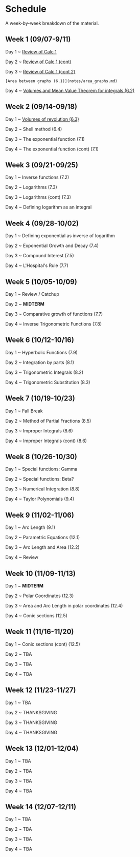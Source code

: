 # Schedule

A week-by-week breakdown of the material.

## Week  1 (09/07-9/11)

Day 1
  ~ [Review of Calc 1](notes/calc1_review.md)

Day 2
  ~ [Review of Calc 1 (cont)](notes/calc1_review.md)


Day 3
  ~ [Review of Calc 1 (cont 2)](notes/calc1_review.md)

    [Area between graphs (6.1)](notes/area_graphs.md)

Day 4
  ~ [Volumes and Mean Value Theorem for integrals (6.2)](notes/volumes.md)


## Week  2 (09/14-09/18)

Day 1
  ~ [Volumes of revolution (6.3)](notes/volumes_revolution.md)

Day 2
  ~ Shell method (6.4)

Day 3
  ~ The exponential function (7.1)

Day 4
  ~ The exponential function (cont) (7.1)

## Week  3 (09/21-09/25)

Day 1
  ~ Inverse functions (7.2)

Day 2
  ~ Logarithms (7.3)

Day 3
  ~ Logarithms (cont) (7.3)

Day 4
  ~ Defining logarithm as an integral

## Week  4 (09/28-10/02)

Day 1
  ~ Defining exponential as inverse of logarithm

Day 2
  ~ Exponential Growth and Decay (7.4)

Day 3
  ~ Compound Interest (7.5)

Day 4
  ~ L'Hospital's Rule (7.7)

## Week  5 (10/05-10/09)

Day 1
  ~ Review / Catchup

Day 2
  ~ **MIDTERM**

Day 3
  ~ Comparative growth of functions (7.7)

Day 4
  ~ Inverse Trigonometric Functions (7.8)

## Week  6 (10/12-10/16)

Day 1
  ~ Hyperbolic Functions (7.9)

Day 2
  ~ Integration by parts (8.1)

Day 3
  ~ Trigonometric Integrals (8.2)

Day 4
  ~ Trigonometric Substitution (8.3)

## Week  7 (10/19-10/23)

Day 1
  ~ Fall Break

Day 2
  ~ Method of Partial Fractions (8.5)

Day 3
  ~ Improper Integrals (8.6)

Day 4
  ~ Improper Integrals (cont) (8.6)

## Week  8 (10/26-10/30)

Day 1
  ~ Special functions: Gamma

Day 2
  ~ Special functions: Beta?

Day 3
  ~ Numerical Integration (8.8)

Day 4
  ~ Taylor Polynomials (9.4)

## Week  9 (11/02-11/06)

Day 1
  ~ Arc Length (9.1)

Day 2
  ~ Parametric Equations (12.1)

Day 3
  ~ Arc Length and Area (12.2)

Day 4
  ~ Review

## Week 10 (11/09-11/13)

Day 1
  ~ **MIDTERM**

Day 2
  ~ Polar Coordinates (12.3)

Day 3
  ~ Area and Arc Length in polar coordinates (12.4)

Day 4
  ~ Conic sections (12.5)

## Week 11 (11/16-11/20)

Day 1
  ~ Conic sections (cont) (12.5)

Day 2
  ~ TBA

Day 3
  ~ TBA

Day 4
  ~ TBA


## Week 12 (11/23-11/27)

Day 1
  ~ TBA

Day 2
  ~ THANKSGIVING

Day 3
  ~ THANKSGIVING

Day 4
  ~ THANKSGIVING


## Week 13 (12/01-12/04)

Day 1
  ~ TBA

Day 2
  ~ TBA

Day 3
  ~ TBA

Day 4
  ~ TBA

## Week 14 (12/07-12/11)

Day 1
  ~ TBA

Day 2
  ~ TBA

Day 3
  ~ TBA

Day 4
  ~ TBA
